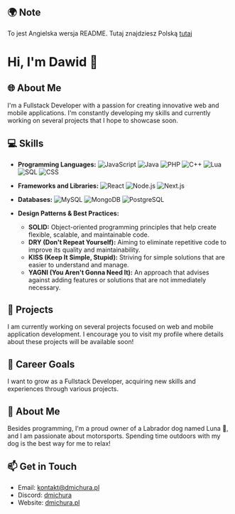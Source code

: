 ## 🌍 Note

To jest Angielska wersja README. Tutaj znajdziesz Polską [tutaj](README.md)

# Hi, I'm Dawid 👋

## 🌐 About Me

I'm a Fullstack Developer with a passion for creating innovative web and mobile applications. I'm constantly developing my skills and currently working on several projects that I hope to showcase soon.

## 💻 Skills

- **Programming Languages:**
  ![JavaScript](https://img.shields.io/badge/JavaScript-f7df1e?style=flat-square&logo=javascript&logoColor=black)
  ![Java](https://img.shields.io/badge/Java-007396?style=flat-square&logo=java&logoColor=white)
  ![PHP](https://img.shields.io/badge/PHP-777BB4?style=flat-square&logo=php&logoColor=white)
  ![C++](https://img.shields.io/badge/C%2B%2B-00599C?style=flat-square&logo=c%2B%2B&logoColor=white)
  ![Lua](https://img.shields.io/badge/Lua-2C2D72?style=flat-square&logo=lua&logoColor=white)
  ![SQL](https://img.shields.io/badge/SQL-003B2F?style=flat-square&logo=mysql&logoColor=white)
  ![CSS](https://img.shields.io/badge/CSS-1572B6?style=flat-square&logo=css3&logoColor=white)

- **Frameworks and Libraries:**
  ![React](https://img.shields.io/badge/React-61DAFB?style=flat-square&logo=react&logoColor=black)
  ![Node.js](https://img.shields.io/badge/Node.js-8CC84B?style=flat-square&logo=node.js&logoColor=white)
  ![Next.js](https://img.shields.io/badge/Next.js-000000?style=flat-square&logo=next.js&logoColor=white)

- **Databases:**
  ![MySQL](https://img.shields.io/badge/MySQL-005C99?style=flat-square&logo=mysql&logoColor=white)
  ![MongoDB](https://img.shields.io/badge/MongoDB-47A248?style=flat-square&logo=mongodb&logoColor=white)
  ![PostgreSQL](https://img.shields.io/badge/PostgreSQL-4169E1?style=flat-square&logo=postgresql&logoColor=white)

- **Design Patterns & Best Practices:**
  - **SOLID:** Object-oriented programming principles that help create flexible, scalable, and maintainable code.
  - **DRY (Don't Repeat Yourself):** Aiming to eliminate repetitive code to improve its quality and maintainability.
  - **KISS (Keep It Simple, Stupid):** Striving for simple solutions that are easier to understand and manage.
  - **YAGNI (You Aren't Gonna Need It):** An approach that advises against adding features or solutions that are not immediately necessary.

## 🚀 Projects

I am currently working on several projects focused on web and mobile application development. I encourage you to visit my profile where details about these projects will be available soon!

## 🎯 Career Goals

I want to grow as a Fullstack Developer, acquiring new skills and experiences through various projects.

## 🐾 About Me

Besides programming, I'm a proud owner of a Labrador dog named Luna 🐶, and I am passionate about motorsports. Spending time outdoors with my dog is the best way for me to relax!

## 📫 Get in Touch

- Email: kontakt@dmichura.pl
- Discord: [dmichura](https://discordapp.com/users/338289246475517963)
- Website: [dmichura.pl](https://dmichura.pl)
